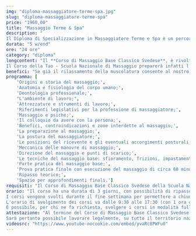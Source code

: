 ```yaml
---
img: "diploma-massaggiatore-terme-spa.jpg"
slug: "diploma-massaggiatore-terme-spa"
price: "1960,00"
title: "Massaggio Terme & Spa"
description: "
Il Diploma di Specializzazione in Massaggiatore Terme e Spa è un percorso completo composto da 5 corsi ideato per tutti coloro che desiderano diventare massaggiatori qualificati per il settore Termale e Spa, allargando le proprie conoscenze e poter lavorare all'interno di Strutture Alberghiere, Villaggi, Navi da Crociera, Spa, Centri Benessere, Centri Termali e Centri Estetici."
durata: "5 w/end"
ore: "24 ore"
category: "diploma"
longcontent: "Il **Corso di Massaggio Base Classico Svedese**, è rivolto sia a chi vuole acquisire una conoscenza pratica e teorica nell’arte del massaggio, sia a chi vuole intraprendere una vera e propria professione come massaggiatore.
Il Corso della Tao - Scuola Nazionale di Massaggio preparerà infatti l’allievo ad apprendere le tecniche fondamentali di questo trattamento. In primo luogo attraverso lo studio dei fondamenti dell’anatomia e fisiologia, utili ad ogni serio professionista, l'acquisizione di nozioni sull’uso di oli e creme, i benefici del Massaggio Base Classico Svedese e le sue controindicazioni. La lezione, acquisita la parte teorica, verterà principalmente sulla parte di pratica concentrandosi all'**apprendimento delle tecniche del massaggio base quali sfioramenti, frizioni, impastamenti, percussioni, vibrazioni** (in tutte le loro varianti), e schema di lavoro in modo tale da mettere l'allievo in condizione, una volta terminato il corso, di praticare un massaggio di un’ora in totale autonomia."
benefici: "Se già il rilassamento della muscolatura consente al nostro organismo di rigenerarsi, il miglioramento della circolazione sanguigna e linfatica, dovute alle manovre compiute durante il massaggio base classico, rappresentano un metodo efficace per ottenere un lungo elenco di benefici. Tra questi benefici, in primis, l’attenuazione di tensioni muscolari, crampi e contratture, il potenziamento del sistema immunitario, l’ossigenazione dei tessuti e quindi un apporto di elementi nutritivi al nostro organismo insieme a quella sensazione di benessere che aiuta il nostro corpo a stare meglio con se stessi e con gli altri."
programma: [
    'Origini e storia del massaggio;',
    'Anatomia e fisiologia del corpo umano;',
    'Deontologia professionale;',
    "L'ambiente di lavoro;",
    'Attrezzature e strumenti di lavoro;',
    'Riferimenti legislativi per la professione di massaggiatore;',
    'Massaggio e psiche;',
    'Il colloquio da avere con la persona;',
    'Benefici, controindicazioni e zone interdette al massaggio;',
    'La preparazione al massaggio;',
    'La postura del massaggiatore;',
    'Le posizioni del ricevente e gli eventuali accorgimenti posturali;',
    'Meccanica delle manovre di massaggio;',
    'Direzione del massaggio e punti di scarico;',
    'Le tecniche del massaggio base: sfioramento, frizioni, impastamenti, vibrazioni e percussioni in tutte le loro varianti e manovre;',
    'Parte pratica del massaggio base;',
    'Prova pratica finale con esecuzione del massaggio di circa 60 minuti;',
    'Ripasso teorico;',
    'Spazio per approfondimenti finali.']
requisiti: "Il Corso di Massaggio Base Classico Svedese della Scuola Nazionale di Massaggio Tao® è il corso per eccellenza più completo tra tutti. Esso è aperto e rivolto a chiunque, quindi non è necessario avere un'esperienza di base precedente. Il Massaggio Base Classico Svedese è particolarmente consigliato a chi non ha esperienza nelle tecniche di massaggio occidentali quali Sfioramenti, Frizioni, Impastamenti, Vibrazioni e Percussioni in tutte le loro varianti."
orario: "Il corso ha una durata di 3 giorni, con possibilità di ripasso dello stesso in modo del tutto gratuito.
I corsi vengono svolti durante il fine settimana per permettere a chiunque, anche a chi ha già un'occupazione, di poter frequentare.
L'orario di svolgimento dei corsi va dalle 9:30 alle 17:30 (con 1 ora circa di pausa pranzo).
È possibile, per chi ne fa richiesta, svolgere i corsi in modalità full immersion (modalità consigliata solo a chi ha poco tempo a disposizione ed ha già dimestichezza con le tecniche di massaggio)."
attestazione: "Al termine del Corso di Massaggio Base Classico Svedese verrà rilasciato un attestato di specializzazione nominativo valido in tutta Italia di 24 ore, con possibilità di ripasso gratuito e rilascio attestato di perfezionamento per un totale di 48 ore, entrambi in riferimento alla Legge 4/2013 (previa valutazione di quanto correttamente appreso).
Sarà pertanto possibile lavorare legalmente, su tutto il territorio nazionale, purchè l’attività non rientri nell’ambito sanitario o sconfini in quello fisioterapico, estetico o in ambiti stabiliti per legge da altre professioni riconosciute."
videosrc: "https://www.youtube-nocookie.com/embed/yvaRc8PWFu0"
---
```

